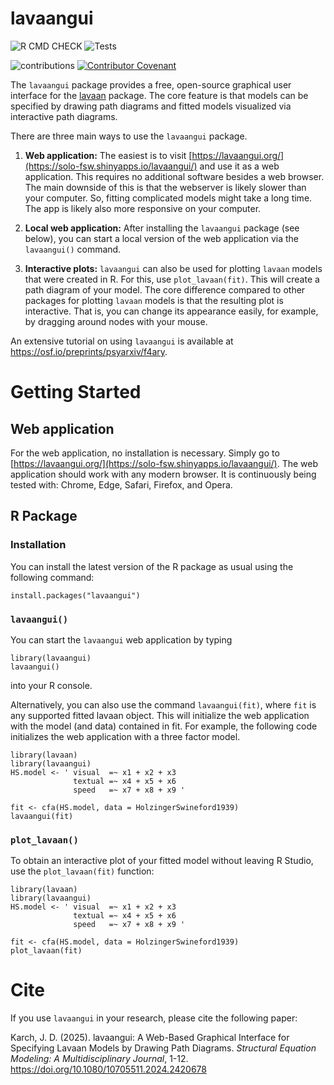 # lavaangui

![R CMD CHECK](https://github.com/karchjd/lavaangui/actions/workflows/R-CMD-check.yaml/badge.svg
)
![Tests](https://github.com/karchjd/lavaangui/actions/workflows/playwright-test.yaml/badge.svg)

![contributions](https://img.shields.io/badge/contributions-welcome-brightgreen.svg?style=flat)
[![Contributor Covenant](https://img.shields.io/badge/Contributor%20Covenant-2.1-4baaaa.svg)](code_of_conduct.md)



The `lavaangui` package provides a free, open-source graphical user interface for the [lavaan](https://lavaan.ugent.be) package. The core feature is that models can be specified by drawing path diagrams and fitted models visualized via interactive path diagrams.

There are three main ways to use the `lavaangui` package.

1.  **Web application:** The easiest is to visit [https://lavaangui.org/](https://solo-fsw.shinyapps.io/lavaangui/) and use it as a web application. This requires no additional software besides a web browser. The main downside of this is that the webserver is likely slower than your computer. So, fitting complicated models might take a long time. The app is likely also more responsive on your computer.

2. **Local web application:** After installing the  `lavaangui` package (see below), you can start a local version of the web application via the `lavaangui()` command.

3. **Interactive plots:** `lavaangui` can also be used for plotting `lavaan` models that were created in R. For this, use `plot_lavaan(fit)`. This will create a path diagram of your model. The core difference compared to other packages for plotting `lavaan` models is that the resulting plot is interactive. That is, you can change its appearance easily, for example, by dragging around nodes with your mouse.

An extensive tutorial on using `lavaangui` is available at https://osf.io/preprints/psyarxiv/f4ary.

# Getting Started

## Web application

For the web application, no installation is necessary. Simply go to [https://lavaangui.org/](https://solo-fsw.shinyapps.io/lavaangui/). The web application should work with any modern browser. It is continuously being tested with: Chrome, Edge, Safari, Firefox, and Opera. 

## R Package

### Installation

You can install the latest version of the R package as usual using the following command:

```
install.packages("lavaangui")
```

### `lavaangui()`

You can start the `lavaangui` web application by typing 

```
library(lavaangui)
lavaangui()
```

into your R console.

Alternatively, you can also use the command `lavaangui(fit)`, where `fit` is any supported fitted lavaan object. This will initialize the web application with the model (and data) contained in fit. For example, the following code initializes the web application with a three factor model.

```{r, eval = FALSE}
library(lavaan)
library(lavaangui)
HS.model <- ' visual  =~ x1 + x2 + x3
              textual =~ x4 + x5 + x6
              speed   =~ x7 + x8 + x9 '

fit <- cfa(HS.model, data = HolzingerSwineford1939)
lavaangui(fit)
```

### `plot_lavaan()`

To obtain an interactive plot of your fitted model without leaving R Studio, use the `plot_lavaan(fit)` function:

```{r, eval = FALSE}
library(lavaan)
library(lavaangui)
HS.model <- ' visual  =~ x1 + x2 + x3
              textual =~ x4 + x5 + x6
              speed   =~ x7 + x8 + x9 '

fit <- cfa(HS.model, data = HolzingerSwineford1939)
plot_lavaan(fit)
```

# Cite

If you use `lavaangui` in your research, please cite the following paper:

Karch, J. D. (2025). lavaangui: A Web-Based Graphical Interface for Specifying Lavaan Models by Drawing Path Diagrams. *Structural Equation Modeling: A Multidisciplinary Journal*, 1-12. https://doi.org/10.1080/10705511.2024.2420678




